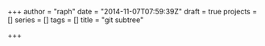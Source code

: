 +++
author = "raph"
date = "2014-11-07T07:59:39Z"
draft = true
projects = []
series = []
tags = []
title = "git subtree"

+++

